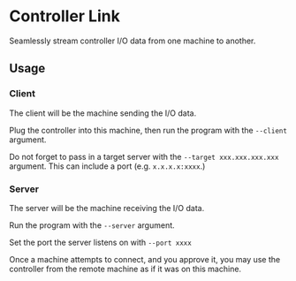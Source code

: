 # Controller Link

Seamlessly stream controller I/O data from one machine to another.

## Usage

### Client

The client will be the machine sending the I/O data.

Plug the controller into this machine, then run the program with the `--client` argument.

Do not forget to pass in a target server with the `--target xxx.xxx.xxx.xxx` argument. This can include a port (e.g. `x.x.x.x:xxxx`.)

### Server

The server will be the machine receiving the I/O data.

Run the program with the `--server` argument.

Set the port the server listens on with `--port xxxx`

Once a machine attempts to connect, and you approve it, you may use the controller from the remote machine as if it was
on this machine.
